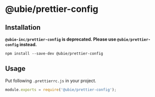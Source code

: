 # @ubie/prettier-config

## Installation

**`@ubie-inc/prettier-config` is deprecated. Please use `@ubie/prettier-config` instead.**

```shell
npm install --save-dev @ubie/prettier-config
```

## Usage

Put following `.prettierrc.js` in your project.

```js
module.exports = require('@ubie/prettier-config');
```
